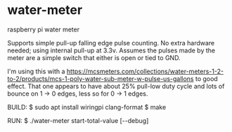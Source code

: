 # water-meter
raspberry pi water meter

Supports simple pull-up falling edge pulse counting.
No extra hardware needed; using internal pull-up at 3.3v.
Assumes the pulses made by the meter are a simple switch that either is open or tied to GND.

I'm using this with a https://mcsmeters.com/collections/water-meters-1-2-to-2/products/mcs-1-poly-water-sub-meter-w-pulse-us-gallons to good effect.
That one appears to have about 25% pull-low duty cycle and lots of bounce on 1 -> 0 edges, less so for 0 -> 1 edges.

BUILD:
$ sudo apt install wiringpi clang-format
$ make

RUN:
$ ./water-meter start-total-value [--debug]
